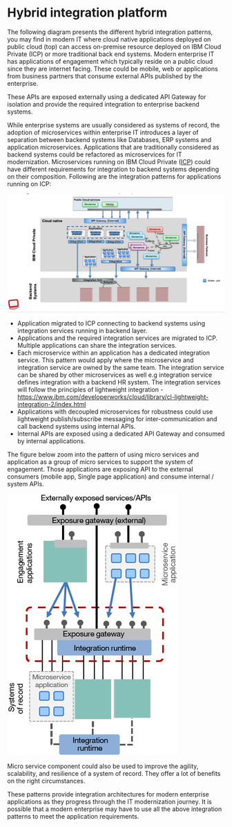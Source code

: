 # Hybrid integration platform

The following diagram presents the different hybrid integration patterns, you may find in modern IT where cloud native applications deployed on public cloud (top) can access on-premise resource deployed on IBM Cloud Private (ICP) or more traditional back end systems.
Modern enterprise IT has applications of engagement which typically reside on a public cloud since they are internet facing. These could be mobile, web or applications from business partners that consume external APIs published by the enterprise.

These APIs are exposed externally using a dedicated API Gateway for isolation and provide the required integration to enterprise backend systems.

While enterprise systems are usually considered as systems of record, the adoption of microservices within enterprise IT introduces a layer of separation between backend systems like Databases, ERP systems and application microservices. Applications that are traditionally considered as backend systems could be refactored as microservices for IT modernization. Microservices running on IBM Cloud Private ([ICP](./icp/README.md)) could have different requirements for integration to backend systems depending on their composition. Following are the integration patterns for applications running on ICP:

![](brown-scope.png)

* Application migrated to ICP connecting to backend systems using integration services running in backend layer.
* Applications and the required integration services are migrated to ICP. Multiple applications can share the integration services.
* Each microservice within an application has a dedicated integration service. This pattern would apply where the microservice and integration service are owned by the same team. The integration service can be shared by other microservices as well e.g integration service defines integration with a backend HR system. The integration services will follow the principles of lightweight integration - https://www.ibm.com/developerworks/cloud/library/cl-lightweight-integration-2/index.html
* Applications with decoupled microservices for robustness could use lightweight publish/subscribe messaging for inter-communication and call backend systems using internal APIs.
* Internal APIs are exposed using a dedicated API Gateway and consumed by internal applications.

The figure below zoom into the pattern of using micro services and application as a group of micro services to support the system of engagement. Those applications are exposing API to the external consumers (mobile app, Single page application) and consume internal / system APIs.

![](ms-itg-api.png)

Micro service component could also be used to improve the agility, scalability, and resilience of a system of record. They offer a lot of benefits on the right circumstances. 

These patterns provide integration architectures for modern enterprise applications as they progress through the IT modernization journey.  It is possible that a modern enterprise may have to use all the above integration patterns to meet the application requirements.
